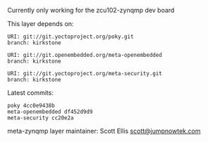 Currently only working for the zcu102-zynqmp dev board

This layer depends on:

    URI: git://git.yoctoproject.org/poky.git
    branch: kirkstone

    URI: git://git.openembedded.org/meta-openembedded
    branch: kirkstone

    URI: git://git.yoctoproject.org/meta-security.git
    branch: kirkstone

Latest commits:

    poky 4cc0e9438b
    meta-openembedded df452d9d9
    meta-security cc20e2a

meta-zynqmp layer maintainer: Scott Ellis <scott@jumpnowtek.com>
